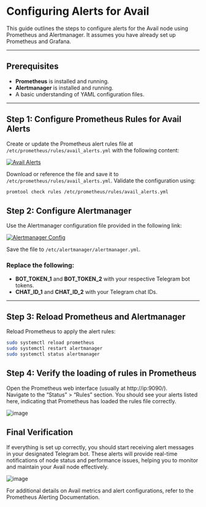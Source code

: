 # Configuring Alerts for Avail   

This guide outlines the steps to configure alerts for the Avail node using Prometheus and Alertmanager. It assumes you have already set up Prometheus and Grafana.

---

## Prerequisites

- **Prometheus** is installed and running.
- **Alertmanager** is installed and running.
- A basic understanding of YAML configuration files.

---

## Step 1: Configure Prometheus Rules for Avail Alerts

Create or update the Prometheus alert rules file at `/etc/prometheus/rules/avail_alerts.yml` with the following content:

[![Avail Alerts](https://img.shields.io/badge/Avail_Alerts-View%20File-blue?style=for-the-badge&logo=github&logoColor=white)](https://github.com/Cumulo-pro/Avail_tools/blob/main/avail-metrics/alerts_avail.yml)

Download or reference the file and save it to `/etc/prometheus/rules/avail_alerts.yml`. Validate the configuration using:
```bash
promtool check rules /etc/prometheus/rules/avail_alerts.yml
```

## Step 2: Configure Alertmanager

Use the Alertmanager configuration file provided in the following link:

[![Alertmanager Config](https://img.shields.io/badge/Alertmanager_Config-View%20File-blue?style=for-the-badge&logo=github&logoColor=white)](https://github.com/Cumulo-pro/Avail_tools/blob/main/avail-metrics/alertmanager.yml)

Save the file to `/etc/alertmanager/alertmanager.yml`.

### Replace the following:
- **BOT_TOKEN_1** and **BOT_TOKEN_2** with your respective Telegram bot tokens.
- **CHAT_ID_1** and **CHAT_ID_2** with your Telegram chat IDs.

---

## Step 3: Reload Prometheus and Alertmanager

Reload Prometheus to apply the alert rules:
```bash
sudo systemctl reload prometheus
sudo systemctl restart alertmanager
sudo systemctl status alertmanager
```

## Step 4: Verify the loading of rules in Prometheus  

Open the Prometheus web interface (usually at http://ip:9090/).  
Navigate to the “Status” > “Rules” section. You should see your alerts listed here, indicating that Prometheus has loaded the rules file correctly.  

![image](https://github.com/user-attachments/assets/97498c1b-a37d-4e8c-bc69-357d37bd5bb3)

## Final Verification  

If everything is set up correctly, you should start receiving alert messages in your designated Telegram bot. These alerts will provide real-time notifications of node status and performance issues, helping you to monitor and maintain your Avail node effectively.  

![image](https://github.com/user-attachments/assets/9fc8614e-ed0e-4c5d-ac28-d1ac62416903)

For additional details on Avail metrics and alert configurations, refer to the Prometheus Alerting Documentation.  


